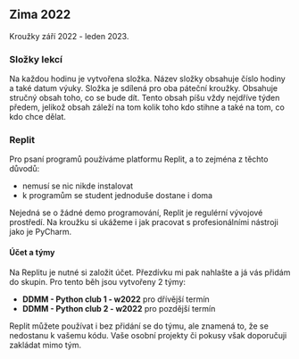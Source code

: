 ## Zima 2022 
Kroužky září 2022 - leden 2023.

### Složky lekcí 
Na každou hodinu je vytvořena složka. Název složky obsahuje číslo hodiny a také datum výuky. 
Složka je sdílená pro oba páteční kroužky.
Obsahuje stručný obsah toho, co se bude dít. Tento obsah píšu vždy nejdříve týden předem, jelikož obsah záleží na tom kolik toho kdo stihne a také na tom, co kdo chce dělat.

### Replit
Pro psaní programů používáme platformu Replit, a to zejména z těchto důvodů: 
- nemusí se nic nikde instalovat
- k programům se student jednoduše dostane i doma

Nejedná se o žádné demo programování, Replit je regulérní vývojové prostředí. Na kroužku si ukážeme i jak pracovat s profesionálními nástroji jako je PyCharm.

#### Účet a týmy
Na Replitu je nutné si založit účet. Přezdívku mi pak nahlašte a já vás přidám do skupin. Pro tento běh jsou vytvořeny 2 týmy:
- **DDMM - Python club 1 - w2022** pro dřívější termín
- **DDMM - Python club 2 - w2022** pro pozdější termín

Replit můžete používat i bez přidání se do týmu, ale znamená to, že se nedostanu k vašemu kódu. Vaše osobní projekty či pokusy však doporučuji zakládat mimo tým.
